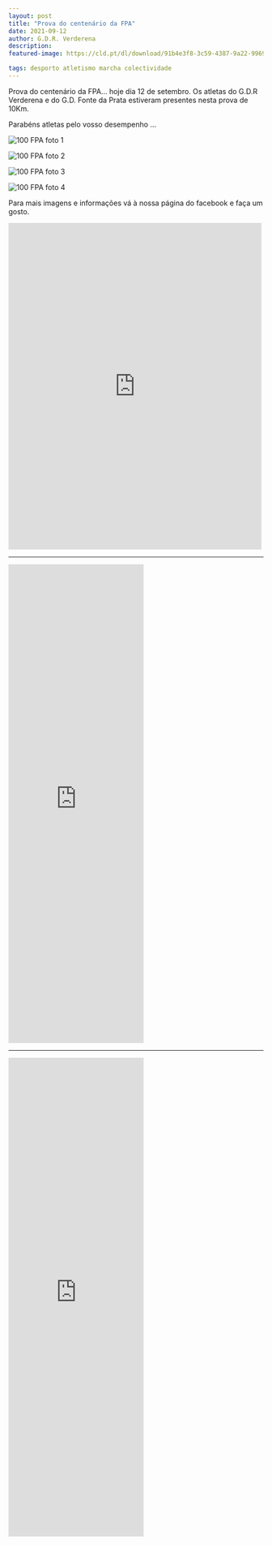 ```yaml
---
layout: post
title: "Prova do centenário da FPA"
date: 2021-09-12
author: G.D.R. Verderena
description: 
featured-image: https://cld.pt/dl/download/91b4e3f8-3c59-4387-9a22-996916e49732/241855000_4712275568805069_890751065062251762_n.jpg?download=true 

tags: desporto atletismo marcha colectividade
---
```


Prova do centenário da FPA... hoje dia 12 de setembro. Os atletas do G.D.R Verderena e do G.D. Fonte da Prata estiveram presentes nesta prova de 10Km.

Parabéns atletas pelo vosso desempenho ...

![100 FPA foto 1](https://cld.pt/dl/download/65fdd1e6-86dc-4bda-961d-05bbf9673dde/241857782_4712282822137677_2777826043160198874_n.jpg?download=true)

![100 FPA foto 2](https://cld.pt/dl/download/5afebb8a-faf7-48ae-920e-bc3217468d7d/241949592_4712283458804280_8158916752402831538_n.jpg?download=true)

![100 FPA foto 3](https://cld.pt/dl/download/3e15cb80-a96c-42d5-8151-09f49f9f6c61/241825740_4712278032138156_8487188466500983481_n.jpg?download=true)

![100 FPA foto 4](https://cld.pt/dl/download/60ed5097-bf78-4fd7-94d0-50c24128bd5e/241828006_4712276228805003_7986089052753961173_n.jpg?download=true)

Para mais imagens e informações vá à nossa página do facebook e faça um gosto.

<iframe src="https://www.facebook.com/plugins/post.php?href=https%3A%2F%2Fwww.facebook.com%2Fpermalink.php%3Fstory_fbid%3D4712284875470805%26id%3D356445604388109&show_text=true&width=500" width="500" height="644" style="border:none;overflow:hidden" scrolling="no" frameborder="0" allowfullscreen="true" allow="autoplay; clipboard-write; encrypted-media; picture-in-picture; web-share"></iframe>

---

<iframe src="https://www.facebook.com/plugins/video.php?height=476&href=https%3A%2F%2Fwww.facebook.com%2F356445604388109%2Fvideos%2F4439147319457613%2F&show_text=false&width=267&t=0" width="267" height="944" style="border:none;overflow:hidden" scrolling="no" frameborder="0" allowfullscreen="true" allow="autoplay; clipboard-write; encrypted-media; picture-in-picture; web-share" allowFullScreen="true"></iframe>

---

<iframe src="https://www.facebook.com/plugins/video.php?height=476&href=https%3A%2F%2Fwww.facebook.com%2F356445604388109%2Fvideos%2F249840153562900%2F&show_text=false&width=267&t=0" width="267" height="944" style="border:none;overflow:hidden" scrolling="no" frameborder="0" allowfullscreen="true" allow="autoplay; clipboard-write; encrypted-media; picture-in-picture; web-share" allowFullScreen="true"></iframe>
